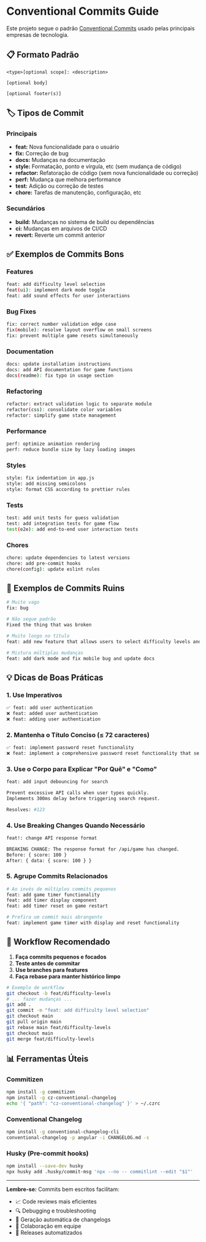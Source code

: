 # Conventional Commits Guide

Este projeto segue o padrão [Conventional Commits](https://www.conventionalcommits.org/) usado pelas principais empresas de tecnologia.

## 📋 Formato Padrão

```
<type>[optional scope]: <description>

[optional body]

[optional footer(s)]
```

## 🏷️ Tipos de Commit

### Principais
- **feat:** Nova funcionalidade para o usuário
- **fix:** Correção de bug
- **docs:** Mudanças na documentação
- **style:** Formatação, ponto e vírgula, etc (sem mudança de código)
- **refactor:** Refatoração de código (sem nova funcionalidade ou correção)
- **perf:** Mudança que melhora performance
- **test:** Adição ou correção de testes
- **chore:** Tarefas de manutenção, configuração, etc

### Secundários
- **build:** Mudanças no sistema de build ou dependências
- **ci:** Mudanças em arquivos de CI/CD
- **revert:** Reverte um commit anterior

## ✅ Exemplos de Commits Bons

### Features
```bash
feat: add difficulty level selection
feat(ui): implement dark mode toggle
feat: add sound effects for user interactions
```

### Bug Fixes
```bash
fix: correct number validation edge case
fix(mobile): resolve layout overflow on small screens
fix: prevent multiple game resets simultaneously
```

### Documentation
```bash
docs: update installation instructions
docs: add API documentation for game functions
docs(readme): fix typo in usage section
```

### Refactoring
```bash
refactor: extract validation logic to separate module
refactor(css): consolidate color variables
refactor: simplify game state management
```

### Performance
```bash
perf: optimize animation rendering
perf: reduce bundle size by lazy loading images
```

### Styles
```bash
style: fix indentation in app.js
style: add missing semicolons
style: format CSS according to prettier rules
```

### Tests
```bash
test: add unit tests for guess validation
test: add integration tests for game flow
test(e2e): add end-to-end user interaction tests
```

### Chores
```bash
chore: update dependencies to latest versions
chore: add pre-commit hooks
chore(config): update eslint rules
```

## 🚫 Exemplos de Commits Ruins

```bash
# Muito vago
fix: bug

# Não segue padrão
Fixed the thing that was broken

# Muito longo no título
feat: add new feature that allows users to select difficulty levels and customize game settings with multiple options

# Mistura múltiplas mudanças
feat: add dark mode and fix mobile bug and update docs
```

## 💡 Dicas de Boas Práticas

### 1. Use Imperativos
```bash
✅ feat: add user authentication
❌ feat: added user authentication
❌ feat: adding user authentication
```

### 2. Mantenha o Título Conciso (≤ 72 caracteres)
```bash
✅ feat: implement password reset functionality
❌ feat: implement a comprehensive password reset functionality that sends emails
```

### 3. Use o Corpo para Explicar "Por Quê" e "Como"
```bash
feat: add input debouncing for search

Prevent excessive API calls when user types quickly.
Implements 300ms delay before triggering search request.

Resolves: #123
```

### 4. Use Breaking Changes Quando Necessário
```bash
feat!: change API response format

BREAKING CHANGE: The response format for /api/game has changed.
Before: { score: 100 }
After: { data: { score: 100 } }
```

### 5. Agrupe Commits Relacionados
```bash
# Ao invés de múltiplos commits pequenos
feat: add game timer functionality
feat: add timer display component  
feat: add timer reset on game restart

# Prefira um commit mais abrangente
feat: implement game timer with display and reset functionality
```

## 🔄 Workflow Recomendado

1. **Faça commits pequenos e focados**
2. **Teste antes de commitar**
3. **Use branches para features**
4. **Faça rebase para manter histórico limpo**

```bash
# Exemplo de workflow
git checkout -b feat/difficulty-levels
# ... fazer mudanças ...
git add .
git commit -m "feat: add difficulty level selection"
git checkout main
git pull origin main
git rebase main feat/difficulty-levels
git checkout main
git merge feat/difficulty-levels
```

## 📊 Ferramentas Úteis

### Commitizen
```bash
npm install -g commitizen
npm install -g cz-conventional-changelog
echo '{ "path": "cz-conventional-changelog" }' > ~/.czrc
```

### Conventional Changelog
```bash
npm install -g conventional-changelog-cli
conventional-changelog -p angular -i CHANGELOG.md -s
```

### Husky (Pre-commit hooks)
```bash
npm install --save-dev husky
npx husky add .husky/commit-msg 'npx --no -- commitlint --edit "$1"'
```

---

**Lembre-se:** Commits bem escritos facilitam:
- 📈 Code reviews mais eficientes
- 🔍 Debugging e troubleshooting
- 📝 Geração automática de changelogs
- 🤝 Colaboração em equipe
- 🚀 Releases automatizados
